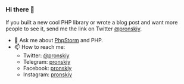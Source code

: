 ### Hi there 👋

If you built a new cool PHP library or wrote a blog post and want more people to see it, send me the link on Twitter [@pronskiy](https://twitter.com/pronskiy).


- 💬 Ask me about [PhpStorm](https://www.jetbrains.com/phpstorm/) and PHP.
- 📫 How to reach me: 
  - Twitter: [@pronskiy](https://twitter.com/pronskiy)
  - Telegram: [pronskiy](https://t.me/pronskiy)
  - Facebook: [pronskiy](https://facebook.com/pronskiy)
  - Instagram: [pronskiy](https://instagram.com/pronskiy)

<!--
**pronskiy/pronskiy** is a ✨ _special_ ✨ repository because its `README.md` (this file) appears on your GitHub profile.

Here are some ideas to get you started:

- 🔭 I’m currently working on ...
- 🌱 I’m currently learning ...
- 👯 I’m looking to collaborate on ...
- 🤔 I’m looking for help with ...
- 💬 Ask me about ...
- 📫 How to reach me: ...
- 😄 Pronouns: ...
- ⚡ Fun fact: ...
-->
